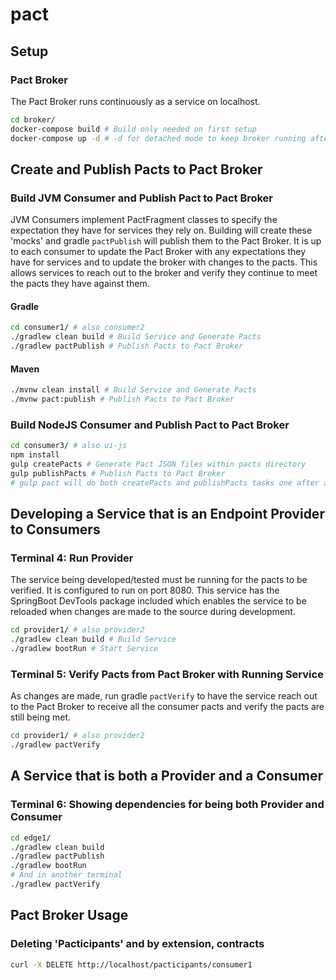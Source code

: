 # pact

## Setup

### Pact Broker

The Pact Broker runs continuously as a service on localhost.

```bash
cd broker/
docker-compose build # Build only needed on first setup
docker-compose up -d # -d for detached mode to keep broker running after closing terminal
```

## Create and Publish Pacts to Pact Broker

### Build JVM Consumer and Publish Pact to Pact Broker

JVM Consumers implement PactFragment classes to specify the expectation they have for services they rely on. Building will create these 'mocks' and gradle `pactPublish` will publish them to the Pact Broker. It is up to each consumer to update the Pact Broker with any expectations they have for services and to update the broker with changes to the pacts. This allows services to reach out to the broker and verify they continue to meet the pacts they have against them.

#### Gradle

```bash
cd consumer1/ # also consumer2
./gradlew clean build # Build Service and Generate Pacts
./gradlew pactPublish # Publish Pacts to Pact Broker
```

#### Maven

```bash
./mvnw clean install # Build Service and Generate Pacts
./mvnw pact:publish # Publish Pacts to Pact Broker
```

### Build NodeJS Consumer and Publish Pact to Pact Broker

```bash
cd consumer3/ # also ui-js
npm install
gulp createPacts # Generate Pact JSON files within pacts directory
gulp publishPacts # Publish Pacts to Pact Broker
# gulp pact will do both createPacts and publishPacts tasks one after another
```

## Developing a Service that is an Endpoint Provider to Consumers

### Terminal 4: Run Provider

The service being developed/tested must be running for the pacts to be verified. It is configured to run on port 8080. This service has the SpringBoot DevTools package included which enables the service to be reloaded when changes are made to the source during development.

```bash
cd provider1/ # also provider2
./gradlew clean build # Build Service
./gradlew bootRun # Start Service
```

### Terminal 5: Verify Pacts from Pact Broker with Running Service

As changes are made, run gradle `pactVerify` to have the service reach out to the Pact Broker to receive all the consumer pacts and verify the pacts are still being met.

```bash
cd provider1/ # also provider2
./gradlew pactVerify
```

## A Service that is both a Provider and a Consumer

### Terminal 6: Showing dependencies for being both Provider and Consumer

```bash
cd edge1/
./gradlew clean build
./gradlew pactPublish
./gradlew bootRun
# And in another terminal
./gradlew pactVerify
```

## Pact Broker Usage

### Deleting 'Pacticipants' and by extension, contracts

```bash
curl -X DELETE http://localhost/pacticipants/consumer1
```
